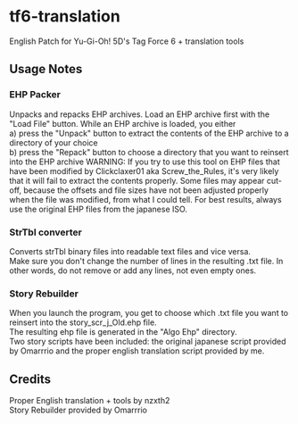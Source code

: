 # tf6-translation
English Patch for Yu-Gi-Oh! 5D's Tag Force 6 + translation tools

## Usage Notes
### EHP Packer
Unpacks and repacks EHP archives. Load an EHP archive first with the "Load File" button. While an EHP archive is loaded, you either  
a) press the "Unpack" button to extract the contents of the EHP archive to a directory of your choice  
b) press the "Repack" button to choose a directory that you want to reinsert into the EHP archive
WARNING: If you try to use this tool on EHP files that have been modified by Clickclaxer01 aka Screw_the_Rules, it's very likely that it will fail to extract the contents properly. Some files may appear cut-off, because the offsets and file sizes have not been adjusted properly when the file was modified, from what I could tell. For best results, always use the original EHP files from the japanese ISO.

### StrTbl converter
Converts strTbl binary files into readable text files and vice versa.  
Make sure you don't change the number of lines in the resulting .txt file. In other words, do not remove or add any lines, not even empty ones.

### Story Rebuilder
When you launch the program, you get to choose which .txt file you want to reinsert into the story_scr_j_Old.ehp file.  
The resulting ehp file is generated in the "Algo Ehp" directory.  
Two story scripts have been included: the original japanese script provided by Omarrrio and the proper english translation script provided by me.

## Credits
Proper English translation + tools by nzxth2  
Story Rebuilder provided by Omarrrio
